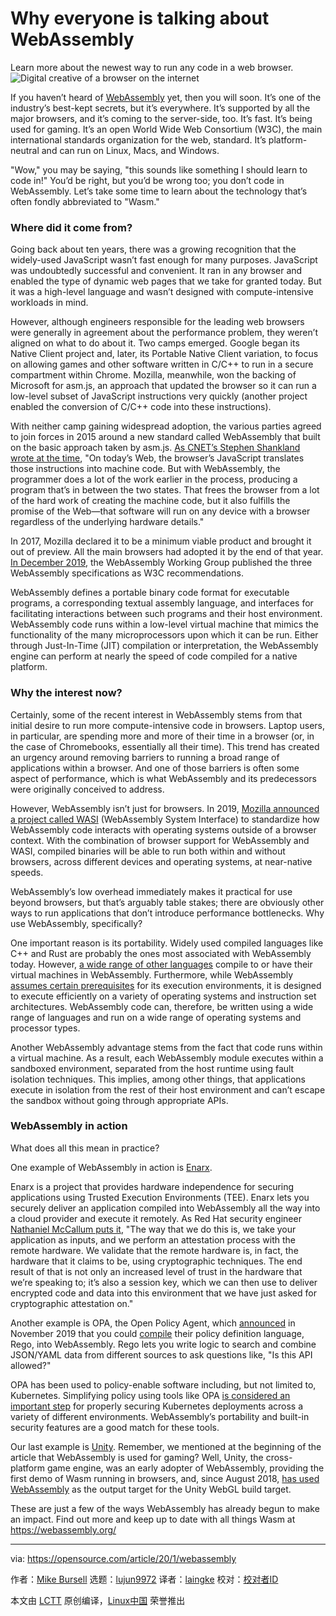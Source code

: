 [#]: collector: (lujun9972)
[#]: translator: (laingke)
[#]: reviewer: ( )
[#]: publisher: ( )
[#]: url: ( )
[#]: subject: (Why everyone is talking about WebAssembly)
[#]: via: (https://opensource.com/article/20/1/webassembly)
[#]: author: (Mike Bursell https://opensource.com/users/mikecamel)

Why everyone is talking about WebAssembly
======
Learn more about the newest way to run any code in a web browser.
![Digital creative of a browser on the internet][1]

If you haven’t heard of [WebAssembly][2] yet, then you will soon. It’s one of the industry’s best-kept secrets, but it’s everywhere. It’s supported by all the major browsers, and it’s coming to the server-side, too. It’s fast. It’s being used for gaming. It’s an open World Wide Web Consortium (W3C), the main international standards organization for the web, standard. It’s platform-neutral and can run on Linux, Macs, and Windows.

"Wow," you may be saying, "this sounds like something I should learn to code in!" You’d be right, but you’d be wrong too; you don’t code in WebAssembly. Let’s take some time to learn about the technology that’s often fondly abbreviated to "Wasm."

### Where did it come from?

Going back about ten years, there was a growing recognition that the widely-used JavaScript wasn’t fast enough for many purposes. JavaScript was undoubtedly successful and convenient. It ran in any browser and enabled the type of dynamic web pages that we take for granted today. But it was a high-level language and wasn’t designed with compute-intensive workloads in mind.

However, although engineers responsible for the leading web browsers were generally in agreement about the performance problem, they weren’t aligned on what to do about it. Two camps emerged. Google began its Native Client project and, later, its Portable Native Client variation, to focus on allowing games and other software written in C/C++ to run in a secure compartment within Chrome. Mozilla, meanwhile, won the backing of Microsoft for asm.js, an approach that updated the browser so it can run a low-level subset of JavaScript instructions very quickly (another project enabled the conversion of C/C++ code into these instructions).

With neither camp gaining widespread adoption, the various parties agreed to join forces in 2015 around a new standard called WebAssembly that built on the basic approach taken by asm.js. [As CNET’s Stephen Shankland wrote at the time][3], "On today’s Web, the browser’s JavaScript translates those instructions into machine code. But with WebAssembly, the programmer does a lot of the work earlier in the process, producing a program that’s in between the two states. That frees the browser from a lot of the hard work of creating the machine code, but it also fulfills the promise of the Web—that software will run on any device with a browser regardless of the underlying hardware details."

In 2017, Mozilla declared it to be a minimum viable product and brought it out of preview. All the main browsers had adopted it by the end of that year. [In December 2019][4], the WebAssembly Working Group published the three WebAssembly specifications as W3C recommendations.

WebAssembly defines a portable binary code format for executable programs, a corresponding textual assembly language, and interfaces for facilitating interactions between such programs and their host environment. WebAssembly code runs within a low-level virtual machine that mimics the functionality of the many microprocessors upon which it can be run. Either through Just-In-Time (JIT) compilation or interpretation, the WebAssembly engine can perform at nearly the speed of code compiled for a native platform.

### Why the interest now?

Certainly, some of the recent interest in WebAssembly stems from that initial desire to run more compute-intensive code in browsers. Laptop users, in particular, are spending more and more of their time in a browser (or, in the case of Chromebooks, essentially all their time). This trend has created an urgency around removing barriers to running a broad range of applications within a browser. And one of those barriers is often some aspect of performance, which is what WebAssembly and its predecessors were originally conceived to address.

However, WebAssembly isn’t just for browsers. In 2019, [Mozilla announced a project called WASI][5] (WebAssembly System Interface) to standardize how WebAssembly code interacts with operating systems outside of a browser context. With the combination of browser support for WebAssembly and WASI, compiled binaries will be able to run both within and without browsers, across different devices and operating systems, at near-native speeds.

WebAssembly’s low overhead immediately makes it practical for use beyond browsers, but that’s arguably table stakes; there are obviously other ways to run applications that don’t introduce performance bottlenecks. Why use WebAssembly, specifically?

One important reason is its portability. Widely used compiled languages like C++ and Rust are probably the ones most associated with WebAssembly today. However, [a wide range of other languages][6] compile to or have their virtual machines in WebAssembly. Furthermore, while WebAssembly [assumes certain prerequisites][7] for its execution environments, it is designed to execute efficiently on a variety of operating systems and instruction set architectures. WebAssembly code can, therefore, be written using a wide range of languages and run on a wide range of operating systems and processor types.

Another WebAssembly advantage stems from the fact that code runs within a virtual machine. As a result, each WebAssembly module executes within a sandboxed environment, separated from the host runtime using fault isolation techniques. This implies, among other things, that applications execute in isolation from the rest of their host environment and can’t escape the sandbox without going through appropriate APIs.

### WebAssembly in action

What does all this mean in practice?

One example of WebAssembly in action is [Enarx][8].

Enarx is a project that provides hardware independence for securing applications using Trusted Execution Environments (TEE). Enarx lets you securely deliver an application compiled into WebAssembly all the way into a cloud provider and execute it remotely. As Red Hat security engineer [Nathaniel McCallum puts it][9], "The way that we do this is, we take your application as inputs, and we perform an attestation process with the remote hardware. We validate that the remote hardware is, in fact, the hardware that it claims to be, using cryptographic techniques. The end result of that is not only an increased level of trust in the hardware that we’re speaking to; it’s also a session key, which we can then use to deliver encrypted code and data into this environment that we have just asked for cryptographic attestation on."

Another example is OPA, the Open Policy Agent, which [announced][10] in November 2019 that you could [compile][11] their policy definition language, Rego, into WebAssembly. Rego lets you write logic to search and combine JSON/YAML data from different sources to ask questions like, "Is this API allowed?"

OPA has been used to policy-enable software including, but not limited to, Kubernetes. Simplifying policy using tools like OPA [is considered an important step][12] for properly securing Kubernetes deployments across a variety of different environments. WebAssembly’s portability and built-in security features are a good match for these tools.

Our last example is [Unity][13]. Remember, we mentioned at the beginning of the article that WebAssembly is used for gaming? Well, Unity, the cross-platform game engine, was an early adopter of WebAssembly, providing the first demo of Wasm running in browsers, and, since August 2018, [has used WebAssembly][14] as the output target for the Unity WebGL build target.

These are just a few of the ways WebAssembly has already begun to make an impact. Find out more and keep up to date with all things Wasm at <https://webassembly.org/>

--------------------------------------------------------------------------------

via: https://opensource.com/article/20/1/webassembly

作者：[Mike Bursell][a]
选题：[lujun9972][b]
译者：[laingke](https://github.com/laingke)
校对：[校对者ID](https://github.com/校对者ID)

本文由 [LCTT](https://github.com/LCTT/TranslateProject) 原创编译，[Linux中国](https://linux.cn/) 荣誉推出

[a]: https://opensource.com/users/mikecamel
[b]: https://github.com/lujun9972
[1]: https://opensource.com/sites/default/files/styles/image-full-size/public/lead-images/browser_web_internet_website.png?itok=g5B_Bw62 (Digital creative of a browser on the internet)
[2]: https://opensource.com/article/19/8/webassembly-speed-code-reuse
[3]: https://www.cnet.com/news/the-secret-alliance-that-could-give-the-web-a-massive-speed-boost/
[4]: https://www.w3.org/blog/news/archives/8123
[5]: https://hacks.mozilla.org/2019/03/standardizing-wasi-a-webassembly-system-interface/
[6]: https://github.com/appcypher/awesome-wasm-langs
[7]: https://webassembly.org/docs/portability/
[8]: https://enarx.io
[9]: https://enterprisersproject.com/article/2019/9/application-security-4-facts-confidential-computing-consortium
[10]: https://blog.openpolicyagent.org/tagged/webassembly
[11]: https://github.com/open-policy-agent/opa/tree/master/wasm
[12]: https://enterprisersproject.com/article/2019/11/kubernetes-reality-check-3-takeaways-kubecon
[13]: https://opensource.com/article/20/1/www.unity.com
[14]: https://blogs.unity3d.com/2018/08/15/webassembly-is-here/
